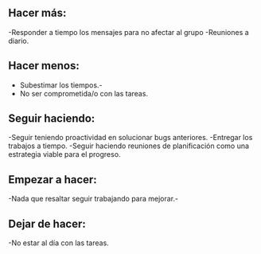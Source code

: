 ## Hacer más:
-Responder a tiempo los mensajes para no afectar al grupo
-Reuniones a diario.

## Hacer menos:
- Subestimar los tiempos.-
- No ser comprometida/o con las tareas. 

## Seguir haciendo:
-Seguir teniendo proactividad en solucionar bugs anteriores.
-Entregar los trabajos a tiempo.
-Seguir haciendo reuniones de planificación como una estrategia viable para el progreso.

## Empezar a hacer:
-Nada que resaltar seguir trabajando para mejorar.-

## Dejar de hacer:
-No estar al día con las tareas.